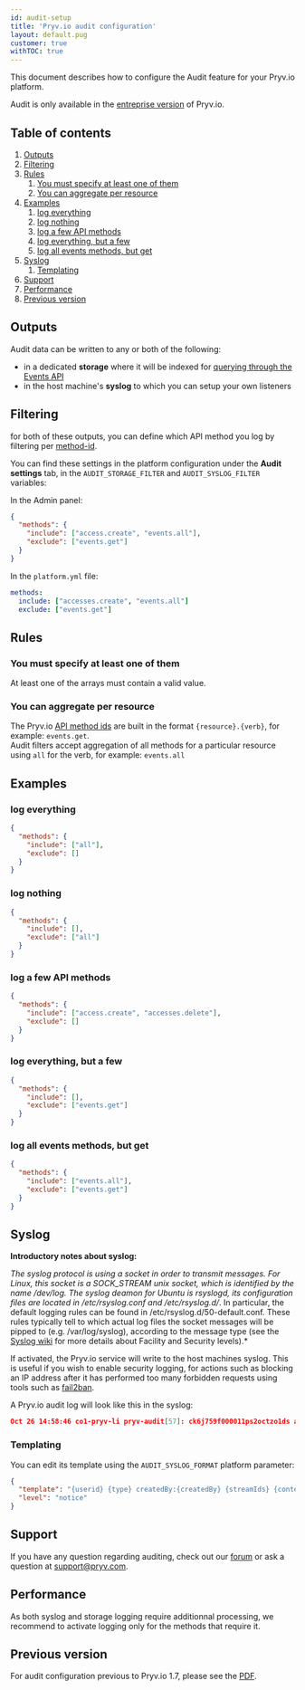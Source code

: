 ```yaml
---
id: audit-setup
title: 'Pryv.io audit configuration'
layout: default.pug
customer: true
withTOC: true
---
```


This document describes how to configure the Audit feature for your Pryv.io platform.

Audit is only available in the [entreprise version](/concepts/#entreprise-license-open-source-license) of Pryv.io.


## Table of contents <!-- omit in toc -->

1. [Outputs](#outputs)
2. [Filtering](#filtering)
3. [Rules](#rules)
   1. [You must specify at least one of them](#you-must-specify-at-least-one-of-them)
   2. [You can aggregate per resource](#you-can-aggregate-per-resource)
4. [Examples](#examples)
   1. [log everything](#log-everything)
   2. [log nothing](#log-nothing)
   3. [log a few API methods](#log-a-few-api-methods)
   4. [log everything, but a few](#log-everything-but-a-few)
   5. [log all events methods, but get](#log-all-events-methods-but-get)
5. [Syslog](#syslog)
   1. [Templating](#templating)
6. [Support](#support)
7. [Performance](#performance)
8. [Previous version](#previous-version)


## Outputs

Audit data can be written to any or both of the following:

- in a dedicated **storage** where it will be indexed for [querying through the Events API](/guides/audit-logs/)
- in the host machine's **syslog** to which you can setup your own listeners


## Filtering

for both of these outputs, you can define which API method you log by filtering per [method-id](/reference/#method-ids).

You can find these settings in the platform configuration under the **Audit settings** tab, in the `AUDIT_STORAGE_FILTER` and `AUDIT_SYSLOG_FILTER` variables:

In the Admin panel:

```json
{
  "methods": {
    "include": ["access.create", "events.all"],
    "exclude": ["events.get"]
  }
}
```

In the `platform.yml` file:

```yaml
methods:
  include: ["accesses.create", "events.all"]
  exclude: ["events.get"]
```


## Rules

### You must specify at least one of them

At least one of the arrays must contain a valid value.

### You can aggregate per resource

The Pryv.io [API method ids](/reference/#method-ids) are built in the format `{resource}.{verb}`, for example: `events.get`.  
Audit filters accept aggregation of all methods for a particular resource using `all` for the verb, for example: `events.all`


## Examples

### log everything

```json
{
  "methods": {
    "include": ["all"],
    "exclude": []
  }
}
```

### log nothing

```json
{
  "methods": {
    "include": [],
    "exclude": ["all"]
  }
}
```

### log a few API methods

```json
{
  "methods": {
    "include": ["access.create", "accesses.delete"],
    "exclude": []
  }
}
```

### log everything, but a few

```json
{
  "methods": {
    "include": [],
    "exclude": ["events.get"]
  }
}
```

### log all events methods, but get

```json
{
  "methods": {
    "include": ["events.all"],
    "exclude": ["events.get"]
  }
}
```


## Syslog

**Introductory notes about syslog:**  

*The syslog protocol is using a socket in order to transmit messages. For Linux, this socket is a SOCK_STREAM unix socket, which is identified by the name /dev/log. The syslog deamon for Ubuntu is rsyslogd, its configuration files are located in /etc/rsyslog.conf and /etc/rsyslog.d/*. In particular, the default logging rules can be found in /etc/rsyslog.d/50-default.conf. These rules typically tell to which actual log files the socket messages will be pipped to (e.g. /var/log/syslog), according to the message type (see the [Syslog wiki](https://en.wikipedia.org/wiki/Syslog) for more details about Facility and Security levels).*

If activated, the Pryv.io service will write to the host machines syslog. This is useful if you wish to enable security logging, for actions such as blocking an IP address after it has performed too many forbidden requests using tools such as [fail2ban](https://www.fail2ban.org/wiki/index.php/Main_Page).

A Pryv.io audit log will look like this in the syslog:

```json
Oct 26 14:58:46 co1-pryv-li pryv-audit[57]: ck6j759f000011ps2octzo1ds audit-log/pryv-api createdBy:system ["access-ck6j78uj600011ss2neygkpub","action-events.get"] {"source":{"name":"http","ip":"85.5.192.175"},"action":"events.get","query":{"toTime":"9900000000","fromTime":"-9900000000","limit":"1","sortAscending":"true","state":"all"}}
```

### Templating

You can edit its template using the `AUDIT_SYSLOG_FORMAT` platform parameter:

```json
{
  "template": "{userid} {type} createdBy:{createdBy} {streamIds} {content}",
  "level": "notice"
}
```


## Support

If you have any question regarding auditing, check out our [forum](https://support.pryv.com/hc/en-us/community/topics) or ask a question at [support@pryv.com](mailto:support@pryv.com).


## Performance

As both syslog and storage logging require additionnal processing, we recommend to activate logging only for the methods that require it.


## Previous version

For audit configuration previous to Pryv.io 1.7, please see the [PDF](/assets/docs/20190718-pryv.io-audit-v5.pdf).
